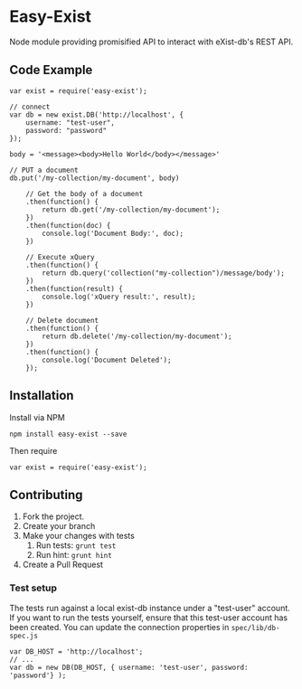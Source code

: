 
# Easy-Exist

Node module providing promisified API to interact with eXist-db's REST API.


## Code Example

```
var exist = require('easy-exist');

// connect
var db = new exist.DB('http://localhost', {
    username: "test-user",
    password: "password"
});

body = '<message><body>Hello World</body></message>'

// PUT a document
db.put('/my-collection/my-document', body)

    // Get the body of a document
    .then(function() {
        return db.get('/my-collection/my-document');
    })
    .then(function(doc) {
        console.log('Document Body:', doc);
    })

    // Execute xQuery
    .then(function() {
        return db.query('collection("my-collection")/message/body');
    })
    .then(function(result) {
        console.log('xQuery result:', result);
    })

    // Delete document
    .then(function() {
        return db.delete('/my-collection/my-document');
    })
    .then(function() {
        console.log('Document Deleted');
    });

```

## Installation

Install via NPM

```
npm install easy-exist --save
```

Then require

```
var exist = require('easy-exist');
```

## Contributing
1. Fork the project.
2. Create your branch
3. Make your changes with tests
	1. Run tests: `grunt test`
	2. Run hint: `grunt hint`
4. Create a Pull Request

### Test setup

The tests run against a local exist-db instance under a "test-user" account. If you want to run the tests yourself, ensure that this test-user account has been created. You can update the connection properties in `spec/lib/db-spec.js`

```
var DB_HOST = 'http://localhost';
// ...
var db = new DB(DB_HOST, { username: 'test-user', password: 'password'} );
```